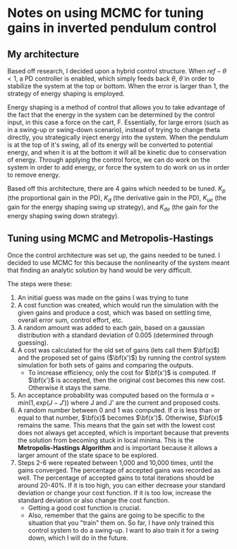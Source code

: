 # Notes on using MCMC for tuning gains in inverted pendulum control

## My architecture

Based off research, I decided upon a hybrid control structure. When $ref - \theta < 1$, a PD controller is enabled, which simply feeds back $\theta$, $\dot \theta$ in order to stabilize the system at the top or bottom. When the error is larger than 1, the strategy of energy shaping is employed.

Energy shaping is a method of control that allows you to take advantage of the fact that the energy in the system can be determined by the control input, in this case a force on the cart, F. Essentially, for large errors (such as in a swing-up or swing-down scenario), instead of trying to change theta directly, you strategically inject energy into the system. When the pendulum is at the top of it's swing, all of its energy will be converted to potential energy, and when it is at the bottom it will all be kinetic due to conservation of energy. Through applying the control force, we can do work on the system in order to add energy, or force the system to do work on us in order to remove energy.

Based off this architecture, there are 4 gains which needed to be tuned. $K_p$ (the proportional gain in the PD), $K_d$ (the derivative gain in the PD), $K_{ue}$ (the gain for the energy shaping swing up strategy), and $K_{de}$ (the gain for the energy shaping swing down strategy).

## Tuning using MCMC and Metropolis-Hastings
Once the control architecture was set up, the gains needed to be tuned. I decided to use MCMC for this because the nonlinearity of the system meant that finding an analytic solution by hand would be very difficult.

The steps were these:
1. An initial guess was made on the gains I was trying to tune
2. A cost function was created, which would run the simulation with the given gains and produce a cost, which was based on settling time, overall error sum, control effort, etc.
3. A random amount was added to each gain, based on a gaussian distribution with a standard deviation of 0.005 (determined through guessing).
4. A cost was calculated for the old set of gains (lets call them $\bf(x)$) and the proposed set of gains ($\bf(x')$) by running the control system simulation for both sets of gains and comparing the outputs.
    - To increase efficiency, only the cost for $\bf(x')$ is computed. If $\bf(x')$ is accepted, then the original cost becomes this new cost. Otherwise it stays the same.
5. An acceptance probability was computed based on the formula $\alpha = min(1, exp(J - J'))$ where J and J' are the current and proposed costs.
6. A random number between 0 and 1 was computed. If $\alpha$ is less than or equal to that number, $\bf(x)$ becomes $\bf(x')$. Otherwise, $\bf(x)$ remains the same. This means that the gain set with the lowest cost does not always get accepted, which is important because that prevents the solution from becoming stuck in local minima. This is the **Metropolis-Hastings Algorithm** and is important because it allows a larger amount of the state space to be explored.
7. Steps 2-6 were repeated between 1,000 and 10,000 times, until the gains converged. The percentage of accepted gains was recorded as well. The percentage of accepted gains to total iterations should be around 20-40%. If it is too high, you can either decrease your standard deviation or change your cost function. If it is too low, increase the standard deviation or also change the cost function.
    - Getting a good cost function is crucial. 
    - Also, remember that the gains are going to be specific to the situation that you "train" them on. So far, I have only trained this control system to do a swing-up. I want to also train it for a swing down, which I will do in the future.
